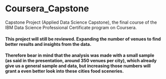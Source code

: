 # Coursera_Capstone
Capstone Project (Applied Data Science Capstone), the final course of the IBM Data Science Professional Certificate program on Coursera.
#### This project will still be reviewed. Expanding the number of venues to find better results and insights from the data.
#### Therefore bear in mind that the analysis was made with a small sample (as said in the presentation, around 350 venues per city), which already give us a general sample and data, but increasing those numbers will grant a even better look into these cities food sceneries.
